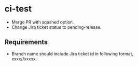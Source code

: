 # ci-test

- Merge PR with sqashed option.
- Change Jira ticket status to pending-release.

## Requirements

- Branch name should include Jira ticket id in following format, xxxx/<ticket-id>/xxxxx.